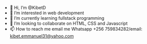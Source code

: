 - 👋 Hi, I’m @KibetD
- 👀 I’m interested in web development
- 🌱 I’m currently learning fullstack programming
- 💞️ I’m looking to collaborate on HTML, CSS and Javascript
- 📫 How to reach me email me Whatsapp +256 759834282/email: kibet.emmanuel31@yahoo.com

<!---
KibetD/KibetD is a ✨ special ✨ repository because its `README.md` (this file) appears on your GitHub profile.
You can click the Preview link to take a look at your changes.
--->
